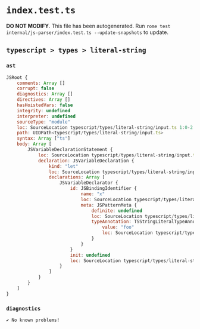 # `index.test.ts`

**DO NOT MODIFY**. This file has been autogenerated. Run `rome test internal/js-parser/index.test.ts --update-snapshots` to update.

## `typescript > types > literal-string`

### `ast`

```javascript
JSRoot {
	comments: Array []
	corrupt: false
	diagnostics: Array []
	directives: Array []
	hasHoistedVars: false
	integrity: undefined
	interpreter: undefined
	sourceType: "module"
	loc: SourceLocation typescript/types/literal-string/input.ts 1:0-2:0
	path: UIDPath<typescript/types/literal-string/input.ts>
	syntax: Array ["ts"]
	body: Array [
		JSVariableDeclarationStatement {
			loc: SourceLocation typescript/types/literal-string/input.ts 1:0-1:13
			declaration: JSVariableDeclaration {
				kind: "let"
				loc: SourceLocation typescript/types/literal-string/input.ts 1:0-1:13
				declarations: Array [
					JSVariableDeclarator {
						id: JSBindingIdentifier {
							name: "x"
							loc: SourceLocation typescript/types/literal-string/input.ts 1:4-1:12
							meta: JSPatternMeta {
								definite: undefined
								loc: SourceLocation typescript/types/literal-string/input.ts 1:4-1:12
								typeAnnotation: TSStringLiteralTypeAnnotation {
									value: "foo"
									loc: SourceLocation typescript/types/literal-string/input.ts 1:7-1:12
								}
							}
						}
						init: undefined
						loc: SourceLocation typescript/types/literal-string/input.ts 1:4-1:12
					}
				]
			}
		}
	]
}
```

### `diagnostics`

```
✔ No known problems!

```
